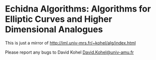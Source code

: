 # Echidna Algorithms: Algorithms for Elliptic Curves and Higher Dimensional Analogues


This is just a mirror of http://iml.univ-mrs.fr/~kohel/alg/index.html

Please report any bugs to David Kohel
<a href="mailto:David.Kohel@univ-amu.fr">David.Kohel@univ-amu.fr</a>
